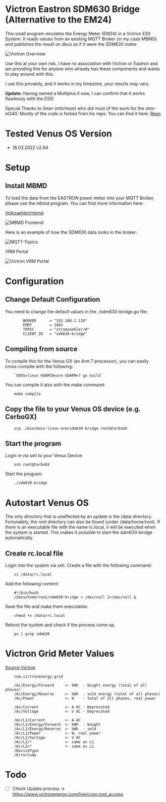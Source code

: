 # Victron Eastron SDM630 Bridge (Alternative to the EM24)

This small program emulates the Energy Meter (EM24) in a Victron ESS System. It reads
values from an existing MQTT Broker (in my case MBMD) and publishes the
result on dbus as if it were the SDM630 meter.

![Victron Overview](./.media/victron_meter.png)

Use this at your own risk, I have no association with Victron or Eastron
and am providing this for anyone who already has these components and
wants to play around with this.

I use this privately, and it works in my timezone, your results may vary.

__Update:__ Having owned a Multiplus II now, I can confirm that it works flawlessly with the ESS!

Special Thanks to Sean (mitchese) who did most of the work for the shm-et340.
Mostly of the code is forked from his repo. You can find it here:
[Repo](https://github.com/mitchese/shm-et340)

# Tested Venus OS Version

* 18.03.2022    v2.84

# Setup

## Install MBMD

To load the data from the EASTRON power meter into your MQTT Broker,
please use the mbmd program. You can find more information here:

[Volkzaehler/mbmd](https://github.com/volkszaehler/mbmd)

![MBMD Frontend](./.media/mbmd.png)

Here is an example of how the SDM630 data looks in the broker:

![MQTT-Topics](./.media/mqtt-topics.png)

VRM Portal

![Victron VRM Portal](./.media/vrm_portal.png)

# Configuration

## Change Default Configuration

You need to change the default values in the ./sdm630-bridge.go file:

            BROKER      = "192.168.1.119"
            PORT        = 1883
            TOPIC       = "stromzaehler/#"
            CLIENT_ID   = "sdm630-bridge"


## Compiling from source

To compile this for the Venus GX (an Arm 7 processor), you can easily cross-compile with the following:

        `GOOS=linux GOARCH=arm GOARM=7 go build`

You can compile it also with the make command:

        make compile

## Copy the file to your Venus OS device (e.g. CerboGX)

        scp ./bin/main-linux-arm/sdm630-bridge root@CerboGX

## Start the program

Login in via ssh to your Venus Device:

        ssh root@CerboGX

Start the program:

        ./sdm630-bridge

# Autostart Venus OS

The only directory that is unaffected by an update is the /data directory.
Fortunately, the root directory can also be found (under /data/home/root).
If there is an executable file with the name rc.local, it will be executed
when the system is started. This makes it possible to start the
sdm630-bridge automatically.

## Create rc.local file

Login into the system via ssh. Create a file with the following command:

        vi /data/rc.local

Add the following content:

        #!/bin/bash
        /data/home/root/sdm630-bridge > /dev/null 2>/dev/null &

Save the file and make them executable:

        chmod +x /data/rc.local

Reboot the system and check if the process come up.

        ps | grep sdm630

# Victron Grid Meter Values

[Source Victron](https://github.com/victronenergy/venus/wiki/dbus#grid-meter)

        com.victronenergy.grid

        /Ac/Energy/Forward     <- kWh  - bought energy (total of all phases)
        /Ac/Energy/Reverse     <- kWh  - sold energy (total of all phases)
        /Ac/Power              <- W    - total of all phases, real power

        /Ac/Current            <- A AC - Deprecated
        /Ac/Voltage            <- V AC - Deprecated

        /Ac/L1/Current         <- A AC
        /Ac/L1/Energy/Forward  <- kWh  - bought
        /Ac/L1/Energy/Reverse  <- kWh  - sold
        /Ac/L1/Power           <- W, real power
        /Ac/L1/Voltage         <- V AC
        /Ac/L2/*               <- same as L1
        /Ac/L3/*               <- same as L1
        /DeviceType
        /ErrorCode

# Todo

- [ ] Check Update process -> https://www.victronenergy.com/live/ccgx:root_access

